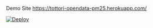 Demo Site https://tottori-opendata-pm25.herokuapp.com/

[![Deploy](https://www.herokucdn.com/deploy/button.png)](https://heroku.com/deploy?template=https://github.com/code4tottori/tottori-opendata-pm25-server)

